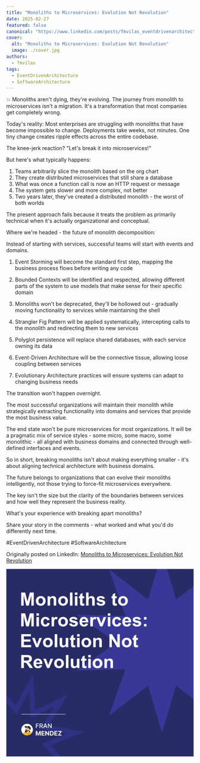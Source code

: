 ```yaml
---
title: "Monoliths to Microservices: Evolution Not Revolution"
date: 2025-02-27
featured: false
canonical: "https://www.linkedin.com/posts/fmvilas_eventdrivenarchitecture-softwarearchitecture-activity-7300804650109227008-6bbz"
cover:
  alt: "Monoliths to Microservices: Evolution Not Revolution"
  image: ./cover.jpg
authors:
  - fmvilas
tags:
  - EventDrivenArchitecture
  - SoftwareArchitecture
---
```


💥 Monoliths aren't dying, they're evolving.
The journey from monolith to microservices isn't a migration.
It's a transformation that most companies get completely wrong.

Today's reality: Most enterprises are struggling with monoliths that have become impossible to change. Deployments take weeks, not minutes. One tiny change creates ripple effects across the entire codebase.

The knee-jerk reaction? "Let's break it into microservices!"

But here's what typically happens:

1. Teams arbitrarily slice the monolith based on the org chart
2. They create distributed microservices that still share a database
3. What was once a function call is now an HTTP request or message
4. The system gets slower and more complex, not better
5. Two years later, they've created a distributed monolith - the worst of both worlds

The present approach fails because it treats the problem as primarily technical when it's actually organizational and conceptual.

Where we're headed - the future of monolith decomposition:

Instead of starting with services, successful teams will start with events and domains.

1. Event Storming will become the standard first step, mapping the business process flows before writing any code

2. Bounded Contexts will be identified and respected, allowing different parts of the system to use models that make sense for their specific domain

3. Monoliths won't be deprecated, they'll be hollowed out - gradually moving functionality to services while maintaining the shell

4. Strangler Fig Pattern will be applied systematically, intercepting calls to the monolith and redirecting them to new services

5. Polyglot persistence will replace shared databases, with each service owning its data

6. Event-Driven Architecture will be the connective tissue, allowing loose coupling between services

7. Evolutionary Architecture practices will ensure systems can adapt to changing business needs

The transition won't happen overnight. 

The most successful organizations will maintain their monolith while strategically extracting functionality into domains and services that provide the most business value.

The end state won't be pure microservices for most organizations. It will be a pragmatic mix of service styles - some micro, some macro, some monolithic - all aligned with business domains and connected through well-defined interfaces and events.

So in short, breaking monoliths isn't about making everything smaller - it's about aligning technical architecture with business domains.

The future belongs to organizations that can evolve their monoliths intelligently, not those trying to force-fit microservices everywhere.

The key isn't the size but the clarity of the boundaries between services and how well they represent the business reality.

What's your experience with breaking apart monoliths?

Share your story in the comments - what worked and what you'd do differently next time.

#EventDrivenArchitecture #SoftwareArchitecture

Originally posted on LinkedIn: [Monoliths to Microservices: Evolution Not Revolution](https://www.linkedin.com/posts/fmvilas_eventdrivenarchitecture-softwarearchitecture-activity-7300804650109227008-6bbz)

![Monoliths to Microservices: Evolution Not Revolution](./cover.jpg)
